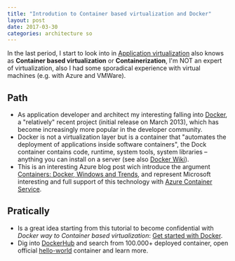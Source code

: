 ```yaml
---
title: "Introdution to Container based virtualization and Docker"
layout: post
date: 2017-03-30
categories: architecture so
---
```


In the last period, I start to look into in [Application virtualization] also knows as __Container based virtualization__ or __Containerization__, I'm NOT an expert of virtualization, also I had some sporadical experience with virtual machines (e.g. with Azure and VMWare).

## Path

* As application developer and architect my interesting falling into [Docker], a "relatively" recent project (initial release on March 2013), which has become increasingly more popular in the developer community.
* Docker is not a virtualization layer but is a container that "automates the deployment of applications inside software containers", the Dock container contains code, runtime, system tools, system libraries – anything you can install on a server (see also [Docker Wiki]).
* This is an interesting Azure blog post wich introduce the argument [Containers: Docker, Windows and Trends], and represent Microsoft interesting and full support of this technology with [Azure Container Service].

## Pratically

* Is a great idea starting from this tutorial to become confidential with _Docker way to Container based virtualization_: [Get started with Docker].
* Dig into [DockerHub] and search from 100.000+ deployed container, open official [hello-world] container and learn more.

[Application virtualization]: https://en.wikipedia.org/wiki/Application_virtualization
[Docker]: https://github.com/docker/docker
[Docker Wiki]: https://en.wikipedia.org/wiki/Docker_(software)
[Containers: Docker, Windows and Trends]: https://azure.microsoft.com/en-us/blog/containers-docker-windows-and-trends/
[Azure Container Service]: https://azure.microsoft.com/en-us/services/container-service/
[Get started with Docker]: https://docs.docker.com/engine/getstarted/
[DockerHub]: https://hub.docker.com/
[hello-world]: https://hub.docker.com/_/hello-world/
